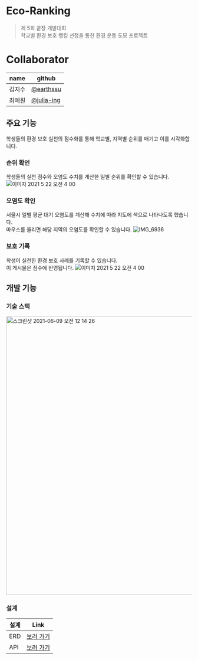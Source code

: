 # Eco-Ranking

> 제 5회 끝장 개발대회 <br>
> 학교별 환경 보호 랭킹 선정을 통한 환경 운동 도모 프로젝트

# Collaborator

| name   | github                                     |
| ------ | ------------------------------------------ |
| 김지수 | [@earthssu](https://github.com/earthssu)   |
| 최예원 | [@julia-ing](https://github.com/julia-ing) |

## 주요 기능

학생들의 환경 보호 실천의 점수화를 통해 학교별, 지역별 순위를 매기고 이를 시각화합니다.

### 순위 확인

학생들의 실천 점수와 오염도 수치를 계산한 일별 순위를 확인할 수 있습니다.
![이미지 2021  5  22  오전 4 00](https://user-images.githubusercontent.com/39795055/121210448-a737ff00-c8b6-11eb-9994-16b500fc6c2e.jpg)

### 오염도 확인

서울시 일별 평균 대기 오염도를 계산해 수치에 따라 지도에 색으로 나타나도록 했습니다. <br>
마우스를 올리면 해당 지역의 오염도를 확인할 수 있습니다.
![IMG_6936](https://user-images.githubusercontent.com/39795055/121209922-37297900-c8b6-11eb-8cee-3f1be597a4ef.jpg)

### 보호 기록

학생이 실천한 환경 보호 사례를 기록할 수 있습니다. <br>
이 게시물은 점수에 반영됩니다.
![이미지 2021  5  22  오전 4 00](https://user-images.githubusercontent.com/39795055/121210448-a737ff00-c8b6-11eb-9994-16b500fc6c2e.jpg)

## 개발 기능

### 기술 스택

<img width="755" alt="스크린샷 2021-06-09 오전 12 14 26" src="https://user-images.githubusercontent.com/39795055/121211731-b0759b80-c8b7-11eb-8fcc-fe5212a24e35.png">

### 설계

| 설계 | Link                                                                                                   |
| ---- | ------------------------------------------------------------------------------------------------------ |
| ERD  | [보러 가기](https://www.notion.so/f005811a84be441386a30ea73d38843a#f6032beedbb44c57a4a1cffe82f343b5)   |
| API  | [보러 가기](https://www.notion.so/edd2a76797d0414d92e392aa62e5c9a8?v=d6b45f349db045cab3876ac9b9cbc06d) |
